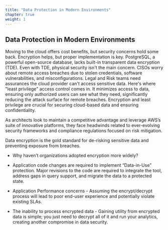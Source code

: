 ```yaml
---
title: "Data Protection in Modern Environments"
chapter: true
weight: 1 
---
```


## Data Protection in Modern Environments
Moving to the cloud offers cost benefits, but security concerns hold some back. Encryption helps, but proper implementation is key. PostgreSQL, a powerful open-source database, lacks built-in transparent data encryption (TDE). Even with TDE, physical security isn't the main concern. CISOs worry about remote access breaches due to stolen credentials, software vulnerabilities, and misconfigurations. Legal and Risk teams need assurances the cloud provider can't access sensitive data. Here's where "least privilege" access control comes in. It minimizes access to data, ensuring only authorized users can see what they need, significantly reducing the attack surface for remote breaches. Encryption and least privilege are crucial for securing cloud-based data and ensuring confidentiality.

As architects look to maintain a competitive advantage and leverage AWS’s suite of innovative platforms, they face headwinds related to ever-evolving security frameworks and compliance regulations focused on risk mitigation.

Data encryption is the gold standard for de-risking sensitive data and preventing exposure from breaches.

  -  Why haven’t organizations adopted encryption more widely?
 
    

-   Application code changes are required to implement “Data-in-Use” protection. Major revisions to the code are required to integrate the tool, address gaps in query support, and migrate the data to a protected state.
    
-   Application Performance concerns - Assuming the encrypt/decrypt process will lead to poor end-user experience and potentially violate existing SLAs.
  - The inability to process encrypted data - Gaining utility from encrypted data is simple; you just need to decrypt all of it and run your analytics, creating another compromise in data security.
